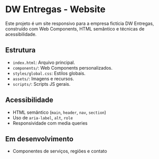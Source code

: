 # DW Entregas - Website

Este projeto é um site responsivo para a empresa fictícia DW Entregas, construído com Web Components, HTML semântico e técnicas de acessibilidade.

## Estrutura

-   `index.html`: Arquivo principal.
-   `components/`: Web Components personalizados.
-   `styles/global.css`: Estilos globais.
-   `assets/`: Imagens e recursos.
-   `scripts/`: Scripts JS gerais.

## Acessibilidade

-   HTML semântico (`main`, `header`, `nav`, `section`)
-   Uso de `aria-label`, `alt`, `role`
-   Responsividade com media queries

## Em desenvolvimento

-   Componentes de serviços, regiões e contato
